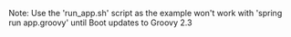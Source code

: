 Note: Use the 'run_app.sh' script as the example won't work with 'spring run app.groovy' until Boot updates to Groovy 2.3